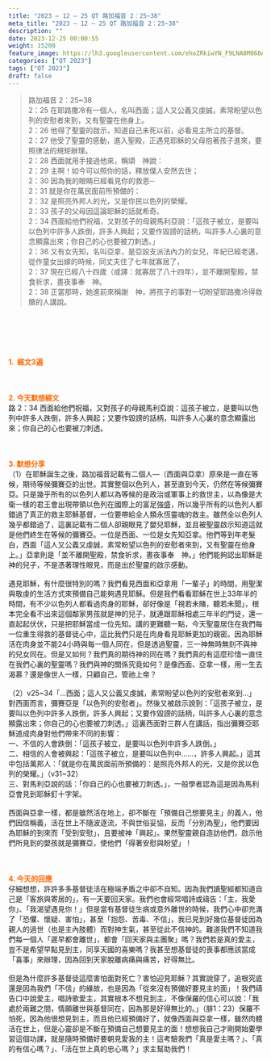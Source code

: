```yaml
---
title: "2023 – 12 – 25 QT 路加福音 2：25~38"
meta_title: "2023 – 12 – 25 QT 路加福音 2：25~38"
description: ""
date: 2023-12-25 00:00:55
weight: 15200
feature_image: https://lh3.googleusercontent.com/ehoZRkiwYN_F9LNA8M068AYxt73EavCZno-PD1cJRuf5BbSkQVUWr3gNEbt5kSs28Pb_Elg17kSrtf9ybWvojWoMV6I4tPM3vGRGDq6GkKkPdL2Gut4QAIw4-uykKUAtNiKgQKntvsU=w800
categories: ["QT 2023"]
tags: ["QT 2023"]
draft: false
---
```


<blockquote>路加福音 2：25~38<br />
2：25 在耶路撒冷有一個人，名叫西面；這人又公義又虔誠，素常盼望以色列的安慰者來到，又有聖靈在他身上。<br />
2：26 他得了聖靈的啟示，知道自己未死以前，必看見主所立的基督。<br />
2：27 他受了聖靈的感動，進入聖殿，正遇見耶穌的父母抱著孩子進來，要照律法的規矩辦理。<br />
2：28 西面就用手接過他來，稱頌　神說：<br />
2：29 主啊！如今可以照你的話，釋放僕人安然去世；<br />
2：30 因為我的眼睛已經看見你的救恩─<br />
2：31 就是你在萬民面前所預備的：<br />
2：32 是照亮外邦人的光，又是你民以色列的榮耀。<br />
2：33 孩子的父母因這論耶穌的話就希奇。<br />
2：34 西面給他們祝福，又對孩子的母親馬利亞說：「這孩子被立，是要叫以色列中許多人跌倒，許多人興起；又要作毀謗的話柄，叫許多人心裏的意念顯露出來；你自己的心也要被刀刺透。」<br />
2：36 又有女先知，名叫亞拿，是亞設支派法內力的女兒，年紀已經老邁，從作童女出嫁的時候，同丈夫住了七年就寡居了，<br />
2：37 現在已經八十四歲（或譯：就寡居了八十四年），並不離開聖殿，禁食祈求，晝夜事奉　神。<br />
2：38 正當那時，她進前來稱謝　神，將孩子的事對一切盼望耶路撒冷得救贖的人講說。</blockquote><br />
&nbsp;<br />
<br />
&nbsp;<br />
<br />
<span style="color: #ff6600;"><strong>1.  經文3遍</strong></span><br />
<br />
&nbsp;<br />
<br />
<span style="color: #ff6600;"><strong>2. 今天默想經文<br />
</strong></span>路 2：34 西面給他們祝福，又對孩子的母親馬利亞說：這孩子被立，是要叫以色列中許多人跌倒，許多人興起；又要作毀謗的話柄，叫許多人心裏的意念顯露出來；你自己的心也要被刀刺透。<br />
<br />
&nbsp;<br />
<br />
<strong><span style="color: #ff6600;">3. 默想分享<br />
</span></strong>（1）在耶穌誕生之後，路加福音記載有二個人—（西面與亞拿）原來是一直在等候，期待等候彌賽亞的出世。其實整個以色列人，甚至直到今天，仍然在等候彌賽亞。只是幾乎所有的以色列人都以為等候的是政治或軍事上的救世主，以為像是大衛一樣的君王會出現帶領以色列在國際上的富足強盛，所以幾乎所有的以色列人都錯過了真正的救主耶穌基督，一位要帶給全人類永恆靈魂的救主。雖然全以色列人幾乎都錯過了，這裏記載有二個人卻親眼見了嬰兒耶穌，並且被聖靈啟示知道這就是他們終生在等候的彌賽亞。一位是西面、一位是女先知亞拿。他們等到年老髮白，西面「這人又公義又虔誠，素常盼望以色列的安慰者來到，又有聖靈在他身上。」亞拿則是「並不離開聖殿，禁食祈求，晝夜事奉　神。」他們能夠認出耶穌是神的兒子，不是憑著理性眼見，而是出於聖靈的啟示感動。<br />
<br />
遇見耶穌，有什麼很特別的嗎？我們看見西面和亞拿用「一輩子」的時間，用聖潔與敬虔的生活方式來預備自己能夠遇見耶穌。但是我們看看耶穌在世上33年半的時間，有不少以色列人都看過肉身的耶穌，卻好像是「視若未賭，聽若未聞」，根本完全看不出來這個鄰家男孩就是神的兒子，就連跟耶穌相處三年半的門徒，還一直起起伏伏，只是把耶穌當成一位先知。講的更難聽一點，今天聖靈居住在我們每一位重生得救的基督徒心中，這比我們只是在肉身看見耶穌更加的親密。因為耶穌活在肉身並不能24小時與每一個人同在，但是透過聖靈，三一神無時無刻不與神的兒女同在。但是又如何？我們真的期待神的同在嗎？我們真的有這麼珍惜一直住在我們心裏的聖靈嗎？我們與神的關係究竟如何？是像西面、亞拿一樣，用一生去渴慕？還是像世人一樣，只顧自己，管祂上帝？<br />
<br />
（2）v25~34「…西面；這人又公義又虔誠，素常盼望以色列的安慰者來到…」對西面而言，彌賽亞是「以色列的安慰者」。然後又被啟示說到：「這孩子被立，是要叫以色列中許多人跌倒，許多人興起；又要作毀謗的話柄，叫許多人心裏的意念顯露出來；你自己的心也要被刀刺透。」這裏西面對三群人在講話，指出彌賽亞耶穌道成肉身對他們帶來不同的影響：<br />
一、不信的人會跌倒：「這孩子被立，是要叫以色列中許多人跌倒。」<br />
二、相信的人會被興起：「這孩子被立，是要叫以色列中……，許多人興起。」這其中包括萬邦人：「就是你在萬民面前所預備的：是照亮外邦人的光，又是你民以色列的榮耀。」（v31~32）<br />
三、對馬利亞說的話：「你自己的心也要被刀刺透。」，一般學者認為這是因為馬利亞會見到耶穌釘十字架。<br />
<br />
西面與亞拿一樣，都是雖然活在地上，卻不斷在「預備自己想要見主」的義人，他們因信稱義，活在世上不隨波逐流，不與世俗妥協，反而「分別為聖」，他們要因為耶穌的到來而「受到安慰」，且要被神「興起」。果然聖靈親自造訪他們，啟示他們所見到的嬰孩就是彌賽亞，使他們「得著安慰與盼望」！<br />
<br />
&nbsp;<br />
<br />
<strong style="font-size: inherit;"><span style="color: #ff6600;">4. 今天的回應<br />
</span></strong>仔細想想，許許多多基督徒活在極端矛盾之中卻不自知。因為我們讀聖經都知道自己是「客旅與寄居的」，有一天要回天家。我們也會經常唱詩或禱告：「主，我愛你」、「我渴望遇見你！」但是當有基督徒生病或意外離世的時候，我們心中卻充滿了「恐懼、懷疑、害怕」，甚至「抱怨、苦毒、不信」，我已見到好幾位基督徒因為親人的過世（也是主內肢體）而對神生氣，甚至從此不信神的。難道我們不知道我們每一個人「遲早都會離世」，都會「回天家與主團聚」嗎？我們若是真的愛主，豈不是希望早點見到主，同享天國的喜樂嗎？我甚至想基督徒的喪事都應該當成「喜事」來辦理，因為回到天家脫離病痛與痛苦，好得無比。<br />
<br />
但是為什麼許多基督徒這麼害怕面對死亡？害怕迎見耶穌？其實說穿了，追根究底還是因為我們「不信」的緣故，也是因為「從來沒有預備好要見主的面」！我們禱告口中說愛主，唱詩歌愛主，其實根本不想見到主，不像保羅的信心可以說：「我處於兩難之間，情願離世與基督同在，因為那是好得無比的。」（腓1：23）保羅不怕死，因為他很想見到主，而且他已經預備好了，就像西面與亞拿一樣，雖然肉體活在世上，但是心靈卻是不斷在預備自己想要見主的面！想想我自己才剛開始要學習這個功課，就是隨時預備好要朝見愛我的主！這考驗我們「真是愛主嗎？」、「真的有信心嗎？」、「活在世上真的忠心嗎？」求主幫助我們！<br />
<br />
&nbsp;<br />
<br />
&nbsp;<br />
<br />
&nbsp;<br />
<br />
<audio style="display: none;" controls="controls"></audio><br />
<br />
<audio style="display: none;" controls="controls"></audio><br />
<br />
<audio style="display: none;" controls="controls"></audio><br />
<br />
<audio style="display: none;" controls="controls"></audio><br />
<br />
<audio style="display: none;" controls="controls"></audio>
        